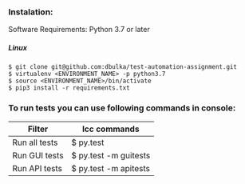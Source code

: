 ### Instalation:
Software Requirements: Python 3.7 or later

##### Linux
    $ git clone git@github.com:dbulka/test-automation-assignment.git
    $ virtualenv <ENVIRONMENT_NAME> -p python3.7
    $ source <ENVIRONMENT_NAME>/bin/activate
    $ pip3 install -r requirements.txt

### To run tests you can use following commands in console:
Filter                           | lcc commands
---------------------------------|----------------------
Run all tests                    | $ py.test
Run GUI tests                    | $ py.test -m guitests
Run API tests                    | $ py.test -m apitests
